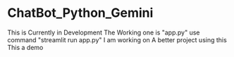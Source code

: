 # ChatBot_Python_Gemini

This is Currently in Development 
The Working one is "app.py"
use command "streamlit run app.py"
I am working on A better project using this This a demo